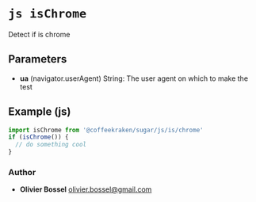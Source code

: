 


<!-- @namespace    sugar.js.is -->
<!-- @name    isChrome -->

# ```js isChrome ```


Detect if is chrome

## Parameters

- **ua** (navigator.userAgent) String: The user agent on which to make the test



## Example (js)

```js
import isChrome from '@coffeekraken/sugar/js/is/chrome'
if (isChrome()) {
  // do something cool
}
```


### Author
- **Olivier Bossel** <a href="mailto:olivier.bossel@gmail.com">olivier.bossel@gmail.com</a> 



